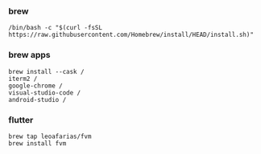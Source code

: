 ### brew
	/bin/bash -c "$(curl -fsSL https://raw.githubusercontent.com/Homebrew/install/HEAD/install.sh)"


### brew apps
	brew install --cask /
	iterm2 /
	google-chrome /
	visual-studio-code /
	android-studio /

 

 ### flutter
 	brew tap leoafarias/fvm
	brew install fvm
